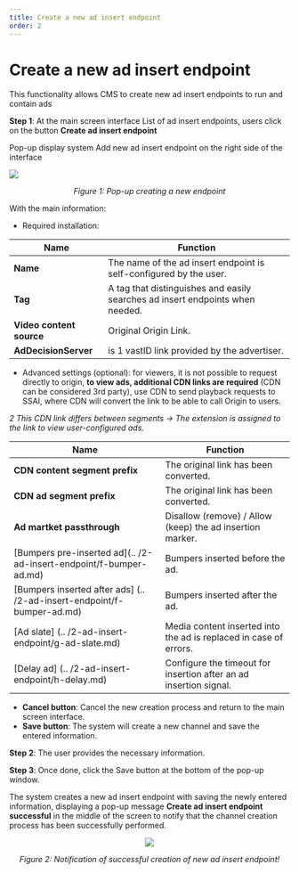 ```yaml
---
title: Create a new ad insert endpoint
order: 2
---
```


# Create a new ad insert endpoint

This functionality allows CMS to create new ad insert endpoints to run and contain ads

**Step 1**: At the main screen interface List of ad insert endpoints, users click on the button **Create ad insert endpoint**

Pop-up display system Add new ad insert endpoint on the right side of the interface

![](/images/dai/pop-up-create-endpoint.png)

<center>

_Figure 1: Pop-up creating a new endpoint_

</center>

With the main information:

- Required installation:

| Name                     | Function                                                                      |
| ------------------------ | ----------------------------------------------------------------------------- |
| **Name**                 | The name of the ad insert endpoint is self-configured by the user.            |
| **Tag**                  | A tag that distinguishes and easily searches ad insert endpoints when needed. |
| **Video content source** | Original Origin Link.                                                         |
| **AdDecisionServer**     | is 1 vastID link provided by the advertiser.                                  |

- Advanced settings (optional): for viewers, it is not possible to request directly to origin, **to view ads, additional CDN links are required** (CDN can be considered 3rd party), use CDN to send playback requests to SSAI, where CDN will convert the link to be able to call Origin to users.

_2 This CDN link differs between segments
→ The extension is assigned to the link to view user-configured ads._

| Name                                                                                                                                          | Function                                                                                        |
| --------------------------------------------------------------------------------------------------------------------------------------------- | ----------------------------------------------------------------------------------------------- |
| **CDN content segment prefix**                                                                                                                | The original link has been converted.                                                           |
| **CDN ad segment prefix**                                                                                                                     | The original link has been converted.                                                           |
| **Ad martket passthrough**                                                                                                                    | Disallow (remove) / Allow (keep) the ad insertion marker. |
| [Bumpers pre-inserted ad](.. /2-ad-insert-endpoint/f-bumper-ad.md)    | Bumpers inserted before the ad.                                                                 |
| [Bumpers inserted after ads] (.. /2-ad-insert-endpoint/f-bumper-ad.md) | Bumpers inserted after the ad.                                                                  |
| [Ad slate] (.. /2-ad-insert-endpoint/g-ad-slate.md)                    | Media content inserted into the ad is replaced in case of errors.                               |
| [Delay ad] (.. /2-ad-insert-endpoint/h-delay.md)                       | Configure the timeout for insertion after an ad insertion signal.                               |

- **Cancel button**: Cancel the new creation process and return to the main screen interface.
- **Save button**: The system will create a new channel and save the entered information.

**Step 2**: The user provides the necessary information.

**Step 3**: Once done, click the Save button at the bottom of the pop-up window.

The system creates a new ad insert endpoint with saving the newly entered information, displaying a pop-up message **Create ad insert endpoint successful** in the middle of the screen to notify that the channel creation process has been successfully performed.

<center>

![](/images/dai/success-create.png)

_Figure 2: Notification of successful creation of new ad insert endpoint!_

</center>

